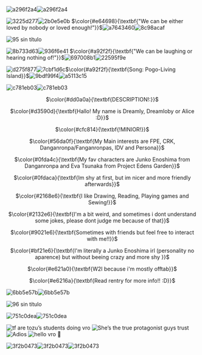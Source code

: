 

![a296f2a4](https://github.com/user-attachments/assets/68b9f335-5d8a-4af2-98c0-924916bcafae)![a296f2a4](https://github.com/user-attachments/assets/68b9f335-5d8a-4af2-98c0-924916bcafae)

![3225d277](https://github.com/user-attachments/assets/7e8846b5-1faa-4577-8061-985b099e7755)![2b0e5e0b](https://github.com/user-attachments/assets/36c5db99-a610-4015-88be-0a332b0d70ff)
$\color{#e64698}{\textbf{"We can be either loved by nobody or loved enough!"}}$![a7643460](https://github.com/user-attachments/assets/f4442cb4-460e-454b-938b-3bcb4573fa45)![8c98acaf](https://github.com/user-attachments/assets/549f8461-4b28-4503-a5e0-80e666c1b634)


![95 sin título](https://github.com/user-attachments/assets/33543c73-e734-484e-a7fb-59917a0f5afe)

![8b733d63](https://github.com/user-attachments/assets/574e1cb0-b73c-4787-b8c8-e38bd55ac515)![936f6e41](https://github.com/user-attachments/assets/ea76439b-3921-47fb-9eb2-49d595c3c613) $\color{#a92f2f}{\textbf{"We can be laughing or hearing nothing of!"}}$![697008b1](https://github.com/user-attachments/assets/3df8d277-e004-42cf-ba6d-6269f7c6a724)![22595f9e](https://github.com/user-attachments/assets/7e5e918c-8345-44fa-95e7-d8491662a914)

![d275f877](https://github.com/user-attachments/assets/823d3429-8129-4d0a-89a7-757b201ca80a)![7cbf1d6c](https://github.com/user-attachments/assets/56a63a64-13f9-4d77-a585-57b8474b64ec)$\color{#a92f2f}{\textbf{Song: Pogo-Living Island}}$![9bdf99f4](https://github.com/user-attachments/assets/9c7b32eb-df2d-43aa-b237-50caca81393a)![a5113c15](https://github.com/user-attachments/assets/64817965-df11-4eaf-9ffb-44c12b1de905)


  
![c781eb03](https://github.com/user-attachments/assets/fcda0f14-28c7-4de0-b73e-1d82c553283d)![c781eb03](https://github.com/user-attachments/assets/fcda0f14-28c7-4de0-b73e-1d82c553283d)

<p align="center">$\color{#dd0a0a}{\textbf{DESCRIPTION!:}}$

<p align="center">$\color{#d3590d}{\textbf{Hallo! My name is Dreamly, Dreamloby or Alice :D}}$

<p align="center">$\color{#cfc814}{\textbf{!MINIOR!}}$
  
<p align="center">$\color{#56da0f}{\textbf{My Main interests are FPE, CRK, Danganronpa/Fanganronpas, IDV and Persona}}$

<p align="center">$\color{#0fda4c}{\textbf{My fav characters are Junko Enoshima from Danganronpa and Eva Tsunaka from Project Edens Garden}}$

<p align="center">$\color{#0fdaca}{\textbf{Im shy at first, but im nicer and more friendly afterwards}}$

<p align="center">$\color{#2168e6}{\textbf{I like Drawing, Reading, Playing games and Sewing!}}$

<p align="center">$\color{#2132e6}{\textbf{I'm a bit weird, and sometimes i dont understand some jokes, please dont judge me because of that}}$

<p align="center">$\color{#9021e6}{\textbf{Sometimes with friends but feel free to interact with me!!}}$

<p align="center">$\color{#bf21e6}{\textbf{I'm literally a Junko Enoshima irl (personality no aparence) but without beeing crazy and more shy }}$

<p align="center">$\color{#e621a0}{\textbf{W2I because i'm mostly offtab}}$

<p align="center">$\color{#e6216a}{\textbf{Read rentry for more info!! :D}}$

  ![6bb5e57b](https://github.com/user-attachments/assets/a811b3b8-153d-41cb-83d3-299f3fcba2c4)![6bb5e57b](https://github.com/user-attachments/assets/a811b3b8-153d-41cb-83d3-299f3fcba2c4)

![96 sin título](https://github.com/user-attachments/assets/5572d843-56e2-431f-bf69-ff40a2e3cb05)

![751c0dea](https://github.com/user-attachments/assets/bcd5eec7-f4ac-47f9-99c0-583512f01eca)![751c0dea](https://github.com/user-attachments/assets/bcd5eec7-f4ac-47f9-99c0-583512f01eca)


![tf are tozu’s students doing vro](https://github.com/user-attachments/assets/aeac1674-d361-47c0-af11-b3c0e3fa83d4)
![She’s the true protagonist guys trust](https://github.com/user-attachments/assets/1969ac8e-564c-4e4d-be96-11e506e07c22)
![Adios](https://github.com/user-attachments/assets/7a9f8e2e-c224-4df9-8987-65ebb3682ffb)
![hello vro 💜](https://github.com/user-attachments/assets/b4f49f45-2470-4d0b-a581-e9ad5082a1d5)



![3f2b0473](https://github.com/user-attachments/assets/b7dacb1e-2c4d-4898-9f49-bd484009cc7c)![3f2b0473](https://github.com/user-attachments/assets/b7dacb1e-2c4d-4898-9f49-bd484009cc7c)![3f2b0473](https://github.com/user-attachments/assets/b7dacb1e-2c4d-4898-9f49-bd484009cc7c)





